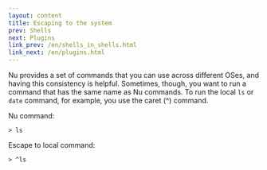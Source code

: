 ```yaml
---
layout: content
title: Escaping to the system
prev: Shells
next: Plugins
link_prev: /en/shells_in_shells.html
link_next: /en/plugins.html
---
```


Nu provides a set of commands that you can use across different OSes, and having this consistency is helpful. Sometimes, though, you want to run a command that has the same name as Nu commands. To run the local `ls` or `date` command, for example, you use the caret (^) command.

Nu command:

```
> ls
```

Escape to local command:

```
> ^ls
```

